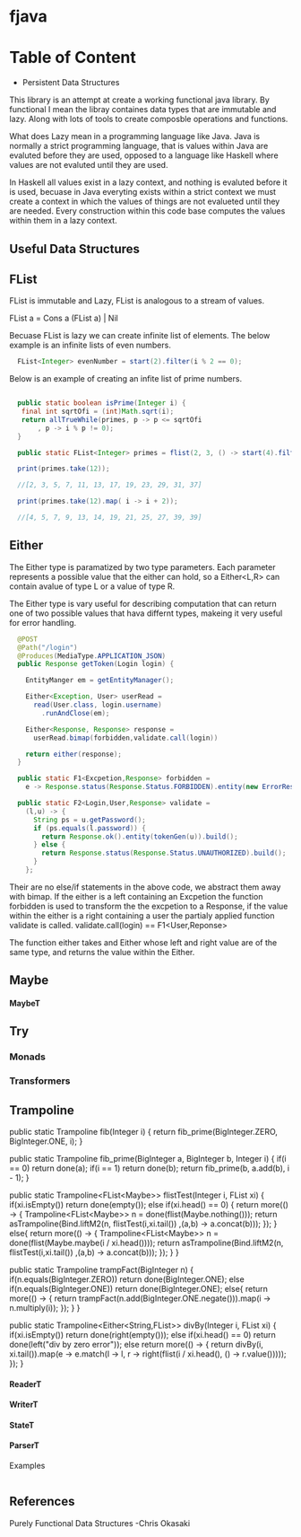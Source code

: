 # fjava

Table of Content
===============

* Persistent Data Structures


This library is an attempt at create a working functional java library. By functional I mean the libray containes data types that are immutable and lazy. Along with lots of tools to create composble operations and functions.

What does Lazy mean in a programming language like Java. Java is normally a strict programming language, that is values within Java are evaluted before they are used, opposed to a language like Haskell where values are not evaluted until they are used. 

In Haskell all values exist in a lazy context, and nothing is evaluted before it is used, becuase in Java everyting exists within a strict context we must create a context in which the values of things are not evalueted until they are needed. Every construction within this code base computes the values within them in a lazy context.

## Useful Data Structures

## FList

FList is immutable and Lazy, FList is analogous to a stream of values.

FList a = Cons a (FList a) | Nil

Becuase FList is lazy we can create infinite list of elements. The below example is an infinite lists of even numbers.

```java
  FList<Integer> evenNumber = start(2).filter(i % 2 == 0);
```
Below is an example of creating an infite list of prime numbers.

```java

  public static boolean isPrime(Integer i) {
   final int sqrtOfi = (int)Math.sqrt(i);
   return allTrueWhile(primes, p -> p <= sqrtOfi
       , p -> i % p != 0);
  }

  public static FList<Integer> primes = flist(2, 3, () -> start(4).filter(Numbers::isPrime));

  print(primes.take(12));

  //[2, 3, 5, 7, 11, 13, 17, 19, 23, 29, 31, 37]

  print(primes.take(12).map( i -> i + 2));

  //[4, 5, 7, 9, 13, 14, 19, 21, 25, 27, 39, 39]
```

## Either

The Either type is paramatized by two type parameters. Each parameter represents a possible value that the either can hold, so a Either<L,R> can contain avalue of type L or a value of type R.

The Either type is vary useful for describing computation that can return one of two possible values that hava differnt types, makeing it very useful for error handling.

```java
  @POST
  @Path("/login")
  @Produces(MediaType.APPLICATION_JSON)
  public Response getToken(Login login) {

    EntityManger em = getEntityManager();

    Either<Exception, User> userRead =
      read(User.class, login.username)
        .runAndClose(em);

    Either<Response, Response> response =
      userRead.bimap(forbidden,validate.call(login))

    return either(response);
  }

  public static F1<Excpetion,Response> forbidden = 
    e -> Response.status(Response.Status.FORBIDDEN).entity(new ErrorResponse(e.getMessage())).build();

  public static F2<Login,User,Response> validate =
    (l,u) -> {
      String ps = u.getPassword();
      if (ps.equals(l.password)) {
        return Response.ok().entity(tokenGen(u)).build();
      } else {
        return Response.status(Response.Status.UNAUTHORIZED).build();
      }
    };
```

Their are no else/if statements in the above code, we abstract them away with bimap. If the either is a left containing an Excpetion the function forbidden is used to transform the the excpetion to a Response, if the value within the either is a right containing a user the partialy applied function validate is called. validate.call(login) == F1<User,Reponse>

The function either takes and Either whose left and right value are of the same type, and returns the value within the Either.

## Maybe

#### MaybeT

## Try

### Monads

### Transformers

## Trampoline
  public static Trampoline<BigInteger> fib(Integer i) {
    return fib_prime(BigInteger.ZERO, BigInteger.ONE, i);
  }

  public static Trampoline<BigInteger> fib_prime(BigInteger a, BigInteger b, Integer i) {
    if(i == 0) return done(a);
    if(i == 1) return done(b);
    return fib_prime(b, a.add(b), i - 1);
  }

  public static Trampoline<FList<Maybe<Integer>>> flistTest(Integer i, FList<Integer> xi) {
    if(xi.isEmpty())
      return done(empty());
    else if(xi.head() == 0) {
      return more(() -> {
        Trampoline<FList<Maybe<Integer>>> n = done(flist(Maybe.nothing()));
        return asTrampoline(Bind.liftM2(n, flistTest(i,xi.tail())
            ,(a,b) -> a.concat(b)));
      });
    }
    else{
         return more(() -> {
        Trampoline<FList<Maybe<Integer>>> n = done(flist(Maybe.maybe(i / xi.head())));
        return asTrampoline(Bind.liftM2(n, flistTest(i,xi.tail())
            ,(a,b) -> a.concat(b)));
      });
    }
  }

  public static Trampoline<BigInteger> trampFact(BigInteger n) {
    if(n.equals(BigInteger.ZERO))
      return done(BigInteger.ONE);
    else if(n.equals(BigInteger.ONE))
      return done(BigInteger.ONE);
    else{
      return more(() -> {
        return trampFact(n.add(BigInteger.ONE.negate())).map(i -> n.multiply(i));
      });
    }
  }

  public static Trampoline<Either<String,FList<Integer>>> divBy(Integer i, FList<Integer> xi) {
    if(xi.isEmpty())
      return done(right(empty()));
    else if(xi.head() == 0)
      return done(left("div by zero error"));
    else
      return more(() -> {
        return divBy(i, xi.tail()).map(e -> e.match(l -> l, r -> right(flist(i / xi.head(), () -> r.value()))));
      });
  }



#### ReaderT

#### WriterT

#### StateT

#### ParserT

Examples


```java

```

## References

Purely Functional Data Structures -Chris Okasaki
